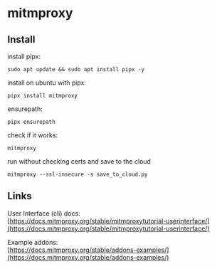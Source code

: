 # mitmproxy  

## Install  

install pipx:  
```
sudo apt update && sudo apt install pipx -y
```

install on ubuntu with pipx:  
```
pipx install mitmproxy
```  

ensurepath:  
```
pipx ensurepath
```  

check if it works:  
```
mitmproxy
```  

run without checking certs and save to the cloud  
```
mitmproxy --ssl-insecure -s save_to_cloud.py
```  

## Links  

User Interface (cli) docs:  
[https://docs.mitmproxy.org/stable/mitmproxytutorial-userinterface/](https://docs.mitmproxy.org/stable/mitmproxytutorial-userinterface/)  

Example addons:  
[https://docs.mitmproxy.org/stable/addons-examples/](https://docs.mitmproxy.org/stable/addons-examples/)  


